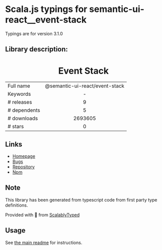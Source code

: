 
# Scala.js typings for semantic-ui-react__event-stack

Typings are for version 3.1.0

 ## Library description:
<!-- Name --> <h1 align="center">Event Stack</h1>

|                    |                 |
| ------------------ | :-------------: |
| Full name          | @semantic-ui-react/event-stack |
| Keywords           | - |
| # releases         | 9 |
| # dependents       | 5 |
| # downloads        | 2693605 |
| # stars            | 0 |

## Links
- [Homepage](https://github.com/layershifter/event-stack#readme)
- [Bugs](https://github.com/layershifter/event-stack/issues)
- [Repository](https://github.com/layershifter/event-stack)
- [Npm](https://www.npmjs.com/package/%40semantic-ui-react%2Fevent-stack)
    


## Note
This library has been generated from typescript code from first party type definitions.

Provided with :purple_heart: from [ScalablyTyped](https://github.com/oyvindberg/ScalablyTyped)

## Usage
See [the main readme](../../readme.md) for instructions.


